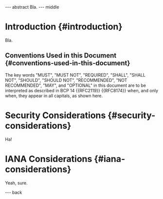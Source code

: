 --- abstract
Bla.
--- middle

# Introduction {#introduction}

Bla.

## Conventions Used in this Document {#conventions-used-in-this-document}

 The key words "MUST", "MUST NOT",
 "REQUIRED", "SHALL", "SHALL NOT", "SHOULD", "SHOULD NOT",
 "RECOMMENDED", "NOT RECOMMENDED",
 "MAY", and "OPTIONAL" in this document are
 to be interpreted as
 described in BCP 14  {{RFC2119}}  {{RFC8174}}
 when, and only when, they appear in all capitals, as shown here.

# Security Considerations {#security-considerations}

Ha!

# IANA Considerations {#iana-considerations}

Yeah, sure.

--- back

